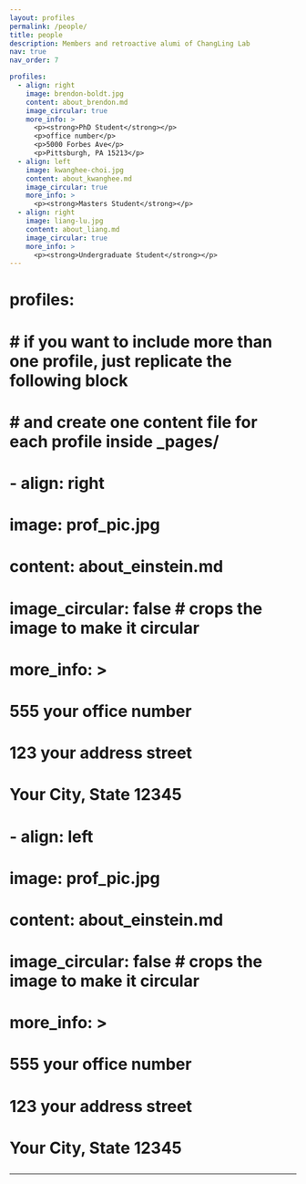 ```yaml
---
layout: profiles
permalink: /people/
title: people
description: Members and retroactive alumi of ChangLing Lab
nav: true
nav_order: 7

profiles:
  - align: right
    image: brendon-boldt.jpg
    content: about_brendon.md
    image_circular: true
    more_info: >
      <p><strong>PhD Student</strong></p>
      <p>office number</p>
      <p>5000 Forbes Ave</p>
      <p>Pittsburgh, PA 15213</p>
  - align: left
    image: kwanghee-choi.jpg
    content: about_kwanghee.md
    image_circular: true
    more_info: >
      <p><strong>Masters Student</strong></p>
  - align: right
    image: liang-lu.jpg
    content: about_liang.md
    image_circular: true
    more_info: >
      <p><strong>Undergraduate Student</strong></p>
---
```


# profiles:
#   # if you want to include more than one profile, just replicate the following block
#   # and create one content file for each profile inside _pages/
#   - align: right
#     image: prof_pic.jpg
#     content: about_einstein.md
#     image_circular: false # crops the image to make it circular
#     more_info: >
#       <p>555 your office number</p>
#       <p>123 your address street</p>
#       <p>Your City, State 12345</p>
#   - align: left
#     image: prof_pic.jpg
#     content: about_einstein.md
#     image_circular: false # crops the image to make it circular
#     more_info: >
#       <p>555 your office number</p>
#       <p>123 your address street</p>
#       <p>Your City, State 12345</p>
---
